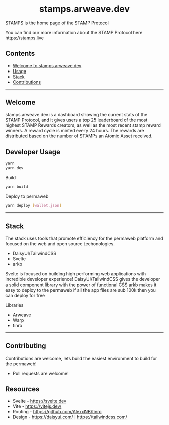 <h1 align="center">stamps.arweave.dev</h1>
<p>STAMPS is the home page of the STAMP Protocol</p>

<p>You can find our more information about the STAMP Protocol here https://stamps.live</p>

## Contents

* [Welcome to stamps.arweave.dev](#welcome)
* [Usage](#usage)
* [Stack](#stack)
* [Contributions](#contributions)

---

## Welcome

stamps.arweave.dev is a dashboard showing the current stats of the STAMP Protocol, and it gives users a top 25 leaderboard of the most highest STAMP Rewards creators, as well as the most recent stamp reward winners. A reward cycle is minted every 24 hours. The rewards are distributed based on the number of STAMPs an Atomic Asset received.


## Developer Usage

``` sh
yarn
yarn dev
```

Build

``` sh
yarn build
```

Deploy to permaweb

``` sh
yarn deploy [wallet.json]
```

---

## Stack

The stack uses tools that promote efficiency for the permaweb platform and focused on the web and open source techonologies.

* DaisyUI/TailwindCSS 
* Svelte
* arkb

Svelte is focused on building high performing web applications with incredible developer experience!
DaisyUI/TailwindCSS gives the developer a solid component library with the power of functional CSS
arkb makes it easy to deploy to the permaweb if all the app files are sub 100k then you can deploy for free

Libraries

* Arweave
* Warp
* tinro

---

## Contributing 

Contributions are welcome, lets build the easiest environment to build for the permaweb!

* Pull requests are welcome!

## Resources

* Svelte - https://svelte.dev
* Vite - https://vitejs.dev/
* Routing - https://github.com/AlexxNB/tinro
* Design - https://daisyui.com/ | https://tailwindcss.com/

